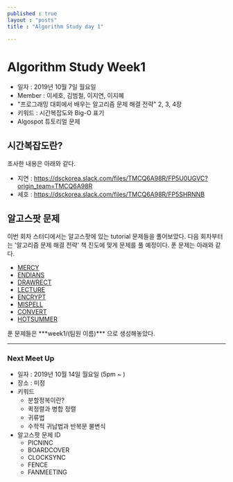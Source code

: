 ```yaml
---
published : true
layout : "posts"
title : "Algorithm Study day 1"

---
```



# Algorithm Study Week1
- 일자 : 2019년 10월 7일 월요일
- Member : 이세호, 김범철, 이지연, 이지혜
- "프로그래밍 대회에서 배우는 알고리즘 문제 해결 전략" 2, 3, 4장
- 키워드 : 시간복잡도와 Big-O 표기
- Algospot 튜토리얼 문제


## 시간복잡도란?
조사한 내용은 아래와 같다.
- 지연 : <https://dsckorea.slack.com/files/TMCQ6A98R/FP5U0UGVC?origin_team=TMCQ6A98R>
- 세호 : <https://dsckorea.slack.com/files/TMCQ6A98R/FP5SHRNNB>


## 알고스팟 문제
이번 회차 스터디에서는 알고스팟에 있는 tutorial 문제들을 풀어보았다. 다음 회차부터는 '알고리즘 문제 해결 전략' 책 진도에 맞게 문제를 풀 예정이다. 푼 문제는 아래와 같다.
- [MERCY](https://algospot.com/judge/problem/read/MERCY)
- [ENDIANS](https://algospot.com/judge/problem/read/ENDIANS)
- [DRAWRECT](https://algospot.com/judge/problem/read/DRAWRECT)
- [LECTURE](https://algospot.com/judge/problem/read/LECTURE)
- [ENCRYPT](https://algospot.com/judge/problem/read/ENCRYPT)
- [MISPELL](https://algospot.com/judge/problem/read/MISPELL)
- [CONVERT](https://algospot.com/judge/problem/read/CONVERT)
- [HOTSUMMER](https://algospot.com/judge/problem/read/HOTSUMMER)

푼 문제들은 \*\*\*week1/(팀원 이름)\*\*\* 으로 생성해놓았다.

---

### Next Meet Up
- 일자 : 2019년 10월 14일 월요일 (5pm ~ )
- 장소 : 미정
- 키워드
    - 분할정복이란?
    - 퀵정렬과 병합 정렬
    - 귀류법
    - 수학적 귀납법과 반복문 불변식
- 알고스팟 문제 ID
    - PICNINC
    - BOARDCOVER
    - CLOCKSYNC
    - FENCE
    - FANMEETING